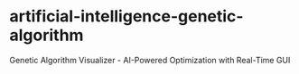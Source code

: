 # artificial-intelligence-genetic-algorithm
Genetic Algorithm Visualizer - AI-Powered Optimization with Real-Time GUI
